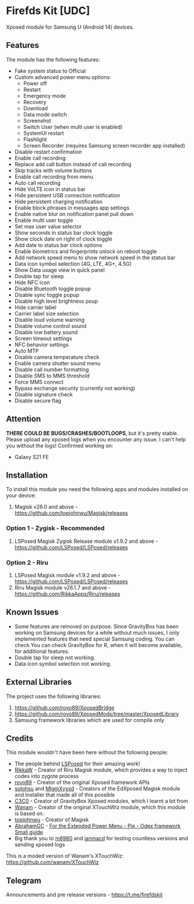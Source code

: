 # Firefds Kit [UDC]

Xposed module for Samsung U (Android 14) devices.

## Features

The module has the following features:

- Fake system status to Official
- Custom advanced power menu options:
    - Power off
    - Restart
    - Emergency mode
    - Recovery
    - Download
    - Data mode switch
    - Screenshot
    - Switch User (when multi user is enabled)
    - SystemUI restart
    - Flashlight
    - Screen Recorder (requires Samsung screen recorder app installed)
- Disable restart confirmation
- Enable call recording
- Replace add call button instead of call recording
- Skip tracks with volume buttons
- Enable call recording from menu
- Auto call recording
- Hide VoLTE icon in status bar
- Hide persistent USB connection notification
- Hide persistent charging notification
- Enable block phrases in messages app settings
- Enable native blur on notification panel pull down
- Enable multi user toggle
- Set max user value selector
- Show seconds in status bar clock toggle
- Show clock date on right of clock toggle
- Add date to status bar clock options
- Enable biometrics and fingerprints unlock on reboot toggle
- Add network speed menu to show network speed in the status bar
- Data icon symbol selection (4G, LTE, 4G+, 4.5G)
- Show Data usage view in quick panel
- Double tap for sleep
- Hide NFC icon
- Disable Bluetooth toggle popup
- Disable sync toggle popup
- Disable high level brightness poup
- Hide carrier label
- Carrier label size selection
- Disable loud volume warning
- Disable volume control sound
- Disable low battery sound
- Screen timeout settings
- NFC behavior settings
- Auto MTP
- Disable camera temperature check
- Enable camera shutter sound menu
- Disable call number formatting
- Disable SMS to MMS threshold
- Force MMS connect
- Bypass exchange security (currently not working)
- Disable signature check
- Disable secure flag

## Attention

**THERE COULD BE BUGS/CRASHES/BOOTLOOPS**, but it's pretty stable.
Please upload any xposed logs when you encounter any issue. I can't help you without the logs!
Confirmed working on:

- Galaxy S21 FE

## Installation

To install this module you need the following apps and modules installed on your device:

1. Magisk v26.0 and above - https://github.com/topjohnwu/Magisk/releases

### Option 1 - Zygisk - Recommended

1. LSPosed Magisk Zygisk Release module v1.9.2 and
   above - https://github.com/LSPosed/LSPosed/releases

### Option 2 - Riru

1. LSPosed Magisk module v1.9.2 and above - https://github.com/LSPosed/LSPosed/releases
2. Riru Magisk module v26.1.7 and above - https://github.com/RikkaApps/Riru/releases

## Known Issues

- Some features are removed on purpose. Since GravityBox has been working on Samsung devices for a
  while without much issues, I only implemented features that need special Samsung coding. You can
  check You can check GravityBox for R, when it will become available, for additional features.
- Double tap for sleep not working.
- Data icon symbol selection not working.

## External Libraries

The project uses the following libraries:

1. https://github.com/rovo89/XposedBridge
2. https://github.com/rovo89/XposedMods/tree/master/XposedLibrary
3. Samsung framework libraries which are used for compile only

## Credits

This module wouldn't have been here without the following people:

- The people behind [LSPosed](https://github.com/LSPosed/LSPosed) for their amazing work!
- [RikkaW](https://github.com/RikkaApps) - Creator of Riru Magisk module, which provides a way to
  inject codes into zygote process
- [rovo89](https://github.com/rovo89) - Creator of the original Xposed framework APIs
- [solohsu](https://github.com/solohsu) and [MlgmXyysd](https://github.com/MlgmXyysd) - Creators of
  the EdXposed Magisk module and Installer that made all of this possible
- [C3C0](https://github.com/GravityBox) - Creator of GravityBox Xposed modules, which I learnt a lot
  from
- [Wanam](https://github.com/wanam) - Creator of the original XTouchWiz module, which this module is
  based on.
- [topjohnwu](https://github.com/topjohnwu) - Creator of Magisk
- [AbrahamGC](https://forum.xda-developers.com/member.php?u=7393522) - [For the Extended Power Menu - Pie - Odex framework Smali guide](https://forum.xda-developers.com/showpost.php?p=78910083&postcount=944)
- Big thank you to [m8980](https://forum.xda-developers.com/m/m8980.1614889)
  and [ianmacd](https://forum.xda-developers.com/m/ianmacd.7187684) for testing countless versions
  and sending xposed logs

This is a moded version of Wanam's XTouchWiz:
https://github.com/wanam/XTouchWiz

## Telegram

Announcements and pre release versions - https://t.me/firefdskit
